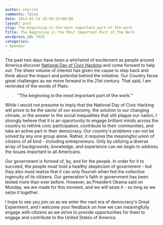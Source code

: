 ```yaml
---
author: sherron
comments: false
date: 2013-01-24 20:50:22+00:00
layout: post
slug: the-beginning-is-the-most-important-part-of-the-work
Title: The Beginning is the Most Important Part of the Work
wordpress_id: 7829
categories:
- OpenGov
---
```


The past two days have been a whirlwind of excitement as people around America discover [National Day of Civic Hacking](http://www.hackforchange.org) and come forward to help out. The sheer volume of interest has given me cause to step back and think about the impact and potential behind the initiative. Our Country faces great challenges as we move forward in the 21st century. That said, I am reminded of the words of Plato:


> **"The beginning is the most important part of the work."**


While I would not presume to imply that the National Day of Civic Hacking will prove to be the savior of our economy, the solution to our changing climate, or the answer to the social inequalities that still plague our nation, I strongly believe that it is an opportunity to engage brilliant minds across the country to rethink civic participation, contribute to their communities, and take an active part in their democracy. Our country's problems can not be solved by any one group alone. Rather, it requires the meaningful union of citizens of all kind - including entrepreneurs. Only by utilizing a diverse array of backgrounds, knowledge, and experience can we begin to address the issues important to all Americans.

Our government is formed of, by, and for the people. In order for it to succeed, the people must hold a healthy skepticism of government - but they also must realize that it can only flourish when fed the collective ingenuity of its citizens. Our generation's faith in government has been tested more than ever before. However, as President Obama said on Monday, we are made for this moment, and we will seize it - so long as we seize it together.

I hope to see you join us as we enter the next era of democracy's Great Experiment, and I welcome your feedback on how we can meaningfully engage with citizens as we strive to provide opportunities for them to engage and contribute to the United States of America.
